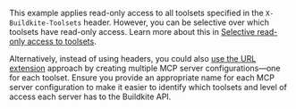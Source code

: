 This example applies read-only access to all toolsets specified in the `X-Buildkite-Toolsets` header. However, you can be selective over which toolsets have read-only access. Learn more about this in [Selective read-only access to toolsets](/docs/apis/mcp-server/tools/toolsets#configuring-the-remote-mcp-server-selective-read-only-access-to-toolsets).

Alternatively, instead of using headers, you could also [use the URL extension](/docs/apis/mcp-server/tools/toolsets#configuring-the-remote-mcp-server-using-a-url-extension) approach by creating multiple MCP server configurations—one for each toolset. Ensure you provide an appropriate name for each MCP server configuration to make it easier to identify which toolsets and level of access each server has to the Buildkite API.
